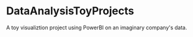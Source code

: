 # DataAnalysisToyProjects

A toy visualiztion project using PowerBI on an imaginary company's data. 
